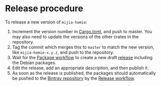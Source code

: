 # Release procedure

To release a new version of `mijia-homie`:

1. Increment the version number in [Cargo.toml](mijia-homie/Cargo.toml), and push to master. You may also need to update the versions of the other crates in the repository.
2. Tag the commit which merges this to `master` to match the new version, like `mijia-homie-x.y.z`, and push to the repository.
3. Wait for the [Package workflow](https://github.com/alsuren/mijia-homie/actions?query=workflow%3APackage) to create a new draft [release](https://github.com/alsuren/mijia-homie/releases) including the Debian packages.
4. Edit the release, add an appropriate description, and then publish it.
5. As soon as the release is published, the packages should automatically be pushed to the [Bintray repository](https://bintray.com/alsuren/mijia-homie) by the [Release workflow](https://github.com/alsuren/mijia-homie/actions?query=workflow%3ARelease).
